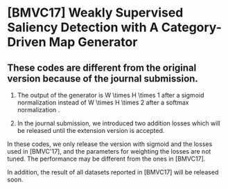 # [BMVC17] Weakly Supervised Saliency Detection with A Category-Driven Map Generator

## These codes are different from the original version because of the journal submission.

1. The output of the generator is W \times H \times 1 after a sigmoid normalization instead of W \times H \times 2 after a softmax normalization .

2. In the journal submission, we introduced two addition losses which will be released until the extension version is accepted.


In these codes, we only release the version with sigmoid and the losses used in [BMVC'17], and the parameters for weighting the losses are not tuned. The performance may be different from the ones in [BMVC17].

In addition, the result of all datasets reported in [BMVC17] will be released soon.
